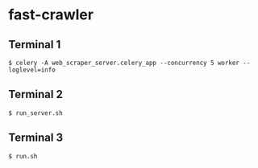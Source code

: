 # fast-crawler

## Terminal 1
```
$ celery -A web_scraper_server.celery_app --concurrency 5 worker --loglevel=info
```
## Terminal 2 
```
$ run_server.sh
```
## Terminal 3
```
$ run.sh
```
